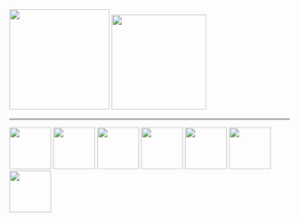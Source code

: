 <div>
  <img height="180em" src="https://github-readme-stats.vercel.app/api/top-langs/?username=0felipemeira&layout=compact&theme=tokyonight">
  <img height="170em" src="https://github-readme-streak-stats.herokuapp.com/?user=0felipemeira&theme=tokyonight&hide_border=true&count_private=true"/>
</div>

<hr/>

<div>
  <!-- React -->
  <img height="75em" src="https://upload.wikimedia.org/wikipedia/commons/thumb/a/a7/React-icon.svg/2300px-React-icon.svg.png">
  <!-- Python -->
  <img height="75em" src="https://upload.wikimedia.org/wikipedia/commons/thumb/c/c3/Python-logo-notext.svg/1869px-Python-logo-notext.svg.png">
  <!-- Java -->
  <img height="75em" src="https://cdn-icons-png.flaticon.com/512/5968/5968282.png">
  <!-- MySql -->
  <img height="75em" src="https://altyra.com/wp-content/uploads/2018/11/mysql-logo-png-transparent.png">

  
  <!-- JS -->
  <img height="75em" src="https://cdn-icons-png.flaticon.com/512/5968/5968292.png">
  <!-- Hmtl -->
  <img height="75em" src="https://cdn-icons-png.flaticon.com/512/1532/1532556.png">
  <!-- Css -->
  <img height="75em" src="https://uxwing.com/wp-content/themes/uxwing/download/brands-and-social-media/css-icon.png">

</div>
